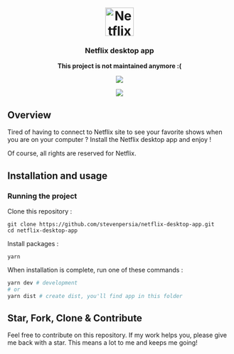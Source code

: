 <h1 align="center">
	<img
		width="64"
		alt="Netflix"
		src="https://raw.githubusercontent.com/stevenpersia/netflix-desktop-app/master/src/main/assets/icon-netflix.png">
</h1>
<h3 align="center">
	Netflix desktop app
</h3>

<p align="center"><b>This project is not maintained anymore :(</b></p>

<p align="center">
	<img src="https://raw.githubusercontent.com/stevenpersia/netflix-desktop-app/master/src/main/assets/preview-netflix.png">
</p>
<p align="center">
	<img src="https://raw.githubusercontent.com/stevenpersia/netflix-desktop-app/master/src/main/assets/dock-netflix.png">
</p>

## Overview

Tired of having to connect to Netflix site to see your favorite shows when you are on your computer ? Install the Netflix desktop app and enjoy !

Of course, all rights are reserved for Netflix.

## Installation and usage

### Running the project

Clone this repository :

```
git clone https://github.com/stevenpersia/netflix-desktop-app.git
cd netflix-desktop-app
```

Install packages :

```
yarn
```

When installation is complete, run one of these commands :

```bash
yarn dev # development
# or
yarn dist # create dist, you'll find app in this folder
```

## Star, Fork, Clone & Contribute

Feel free to contribute on this repository. If my work helps you, please give me back with a star. This means a lot to me and keeps me going!
